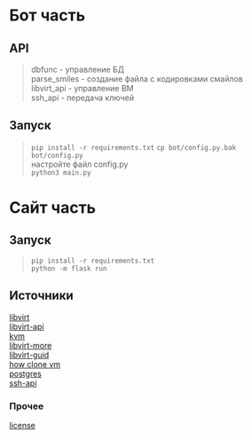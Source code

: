# Бот часть
## API  
> dbfunc - управление БД  
> parse_smiles - создание файла с кодировками смайлов  
> libvirt_api - управление ВМ  
> ssh_api - передача ключей  

## Запуск  
> `pip install -r requirements.txt` 
> `cp bot/config.py.bak bot/config.py`  
> настройте файл config.py  
> `python3 main.py`

# Сайт часть  
## Запуск  
> `pip install -r requirements.txt`  
> `python -m flask run`    


## Источники  
[libvirt](https://linuxhint.com/libvirt_python/)  
[libvirt-api](https://libvirt.org/docs/libvirt-appdev-guide-python/en-US/pdf/Version-1.1-Libvirt_Application_Development_Guide_Using_Python-en-US.pdf)  
[kvm](https://www.rupython.com/kvm-api-89448.html)  
[libvirt-more](https://wiki.libvirt.org/page/UbuntuKVMWalkthrough)  
[libvirt-guid](https://libvirt.org/docs/libvirt-appdev-guide-python/en-US/html/libvirt_application_development_guide_using_python-Connections.html)  
[how clone vm](https://www.cyberciti.biz/faq/how-to-clone-existing-kvm-virtual-machine-images-on-linux/)  
[postgres](https://github.com/rombintu/project12/blob/main/psql_help.md)  
[ssh-api](https://habr.com/ru/post/150047/)  
### Прочее
[license](https://github.com/rombintu/project12/blob/main/license)  
